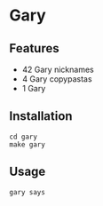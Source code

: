 # Gary
## Features
- 42 Gary nicknames
- 4 Gary copypastas
- 1 Gary
## Installation
```git clone https://github.com/prpaxson/gary.git
cd gary
make gary
```
## Usage
```gary
gary says
```
